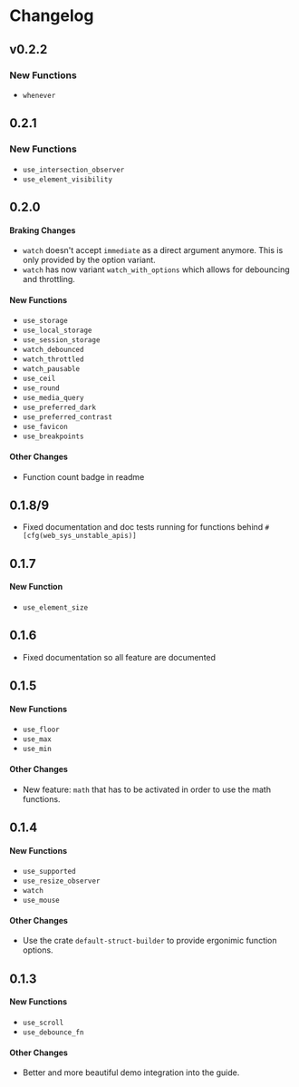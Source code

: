 # Changelog

## v0.2.2

### New Functions

- `whenever`

## 0.2.1

### New Functions

- `use_intersection_observer`
- `use_element_visibility`

## 0.2.0

#### Braking Changes
- `watch` doesn't accept `immediate` as a direct argument anymore. This is only provided by the option variant.
- `watch` has now variant `watch_with_options` which allows for debouncing and throttling.

#### New Functions
- `use_storage`
- `use_local_storage`
- `use_session_storage`
- `watch_debounced`
- `watch_throttled`
- `watch_pausable`
- `use_ceil`
- `use_round`
- `use_media_query`
- `use_preferred_dark`
- `use_preferred_contrast`
- `use_favicon`
- `use_breakpoints`

#### Other Changes

- Function count badge in readme

## 0.1.8/9

- Fixed documentation and doc tests running for functions behind `#[cfg(web_sys_unstable_apis)]`

## 0.1.7

#### New Function
- `use_element_size`

## 0.1.6

- Fixed documentation so all feature are documented

## 0.1.5

#### New Functions
- `use_floor`
- `use_max`
- `use_min`

#### Other Changes
- New feature: `math` that has to be activated in order to use the math functions.

## 0.1.4

#### New Functions
- `use_supported`
- `use_resize_observer`
- `watch`
- `use_mouse`

#### Other Changes
- Use the crate `default-struct-builder` to provide ergonimic function options.

## 0.1.3

#### New Functions
- `use_scroll`
- `use_debounce_fn`

#### Other Changes
- Better and more beautiful demo integration into the guide.